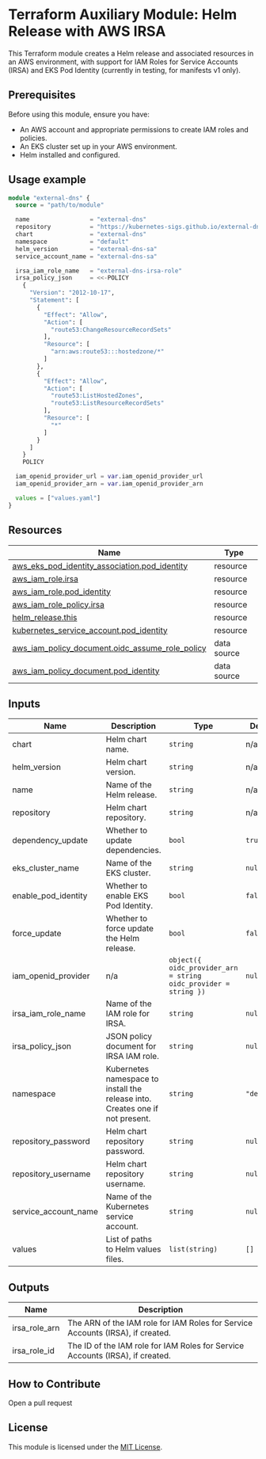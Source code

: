 <!-- BEGIN_TF_DOCS -->
# Terraform Auxiliary Module: Helm Release with AWS IRSA

This Terraform module creates a Helm release and associated resources in an AWS environment, with support for IAM Roles for Service Accounts (IRSA) and EKS Pod Identity (currently in testing, for manifests v1 only).

## Prerequisites

Before using this module, ensure you have:

- An AWS account and appropriate permissions to create IAM roles and policies.
- An EKS cluster set up in your AWS environment.
- Helm installed and configured.

## Usage example

```terraform
module "external-dns" {
  source = "path/to/module"

  name                 = "external-dns"
  repository           = "https://kubernetes-sigs.github.io/external-dns"
  chart                = "external-dns"
  namespace            = "default"
  helm_version         = "external-dns-sa"
  service_account_name = "external-dns-sa"

  irsa_iam_role_name   = "external-dns-irsa-role"
  irsa_policy_json     = <<-POLICY
    {
      "Version": "2012-10-17",
      "Statement": [
        {
          "Effect": "Allow",
          "Action": [
            "route53:ChangeResourceRecordSets"
          ],
          "Resource": [
            "arn:aws:route53:::hostedzone/*"
          ]
        },
        {
          "Effect": "Allow",
          "Action": [
            "route53:ListHostedZones",
            "route53:ListResourceRecordSets"
          ],
          "Resource": [
            "*"
          ]
        }
      ]
    }
    POLICY

  iam_openid_provider_url = var.iam_openid_provider_url
  iam_openid_provider_arn = var.iam_openid_provider_arn

  values = ["values.yaml"]
}
```

## Resources

| Name | Type |
|------|------|
| [aws_eks_pod_identity_association.pod_identity](https://registry.terraform.io/providers/hashicorp/aws/latest/docs/resources/eks_pod_identity_association) | resource |
| [aws_iam_role.irsa](https://registry.terraform.io/providers/hashicorp/aws/latest/docs/resources/iam_role) | resource |
| [aws_iam_role.pod_identity](https://registry.terraform.io/providers/hashicorp/aws/latest/docs/resources/iam_role) | resource |
| [aws_iam_role_policy.irsa](https://registry.terraform.io/providers/hashicorp/aws/latest/docs/resources/iam_role_policy) | resource |
| [helm_release.this](https://registry.terraform.io/providers/hashicorp/helm/latest/docs/resources/release) | resource |
| [kubernetes_service_account.pod_identity](https://registry.terraform.io/providers/hashicorp/kubernetes/latest/docs/resources/service_account) | resource |
| [aws_iam_policy_document.oidc_assume_role_policy](https://registry.terraform.io/providers/hashicorp/aws/latest/docs/data-sources/iam_policy_document) | data source |
| [aws_iam_policy_document.pod_identity](https://registry.terraform.io/providers/hashicorp/aws/latest/docs/data-sources/iam_policy_document) | data source |

## Inputs

| Name | Description | Type | Default | Required |
|------|-------------|------|---------|:--------:|
| chart | Helm chart name. | `string` | n/a | yes |
| helm_version | Helm chart version. | `string` | n/a | yes |
| name | Name of the Helm release. | `string` | n/a | yes |
| repository | Helm chart repository. | `string` | n/a | yes |
| dependency_update | Whether to update dependencies. | `bool` | `true` | no |
| eks_cluster_name | Name of the EKS cluster. | `string` | `null` | no |
| enable_pod_identity | Whether to enable EKS Pod Identity. | `bool` | `false` | no |
| force_update | Whether to force update the Helm release. | `bool` | `false` | no |
| iam_openid_provider | n/a | ```object({ oidc_provider_arn = string oidc_provider = string })``` | `null` | no |
| irsa_iam_role_name | Name of the IAM role for IRSA. | `string` | `null` | no |
| irsa_policy_json | JSON policy document for IRSA IAM role. | `string` | `null` | no |
| namespace | Kubernetes namespace to install the release into. Creates one if not present. | `string` | `"default"` | no |
| repository_password | Helm chart repository password. | `string` | `null` | no |
| repository_username | Helm chart repository username. | `string` | `null` | no |
| service_account_name | Name of the Kubernetes service account. | `string` | `null` | no |
| values | List of paths to Helm values files. | `list(string)` | `[]` | no |

## Outputs

| Name | Description |
|------|-------------|
| irsa_role_arn | The ARN of the IAM role for IAM Roles for Service Accounts (IRSA), if created. |
| irsa_role_id | The ID of the IAM role for IAM Roles for Service Accounts (IRSA), if created. |

## How to Contribute

Open a pull request

## License

This module is licensed under the [MIT License](https://opensource.org/licenses/MIT).
<!-- END_TF_DOCS -->
